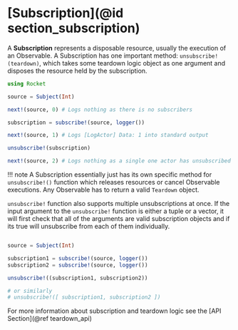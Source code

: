 # [Subscription](@id section_subscription)


A __Subscription__ represents a disposable resource, usually the execution of an Observable. A Subscription has one important method: `unsubscribe!(teardown)`, which takes some teardown logic object as one argument and disposes the resource held by the subscription.

```julia
using Rocket

source = Subject(Int)

next!(source, 0) # Logs nothing as there is no subscribers

subscription = subscribe!(source, logger())

next!(source, 1) # Logs [LogActor] Data: 1 into standard output

unsubscribe!(subscription)

next!(source, 2) # Logs nothing as a single one actor has unsubscribed
```

!!! note
    A Subscription essentially just has its own specific method for `unsubscribe!()` function which releases resources or cancel Observable executions. Any Observable has to return a valid `Teardown` object.


`unsubscribe!` function also supports multiple unsubscriptions at once. If the input argument to the `unsubscribe!` function is either a tuple or a vector, it will first check that all of the arguments are valid subscription objects and if its true will unsubscribe from each of them individually.

```julia

source = Subject(Int)

subscription1 = subscribe!(source, logger())
subscription2 = subscribe!(source, logger())

unsubscribe!((subscription1, subscription2))

# or similarly
# unsubscribe!([ subscription1, subscription2 ])

```

For more information about subscription and teardown logic see the [API Section](@ref teardown_api)
